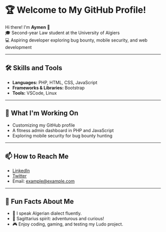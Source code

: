 # 🏆 **Welcome to My GitHub Profile!**

Hi there! I'm **Aymen** 👋  
🎓 Second-year Law student at the University of Algiers  
💻 Aspiring developer exploring bug bounty, mobile security, and web development  

---

## 🛠 **Skills and Tools**  
- **Languages:** PHP, HTML, CSS, JavaScript  
- **Frameworks & Libraries:** Bootstrap  
- **Tools:** VSCode, Linux  

---

## 🌟 **What I'm Working On**  
- Customizing my GitHub profile  
- A fitness admin dashboard in PHP and JavaScript  
- Exploring mobile security for bug bounty hunting  

---

## 📫 **How to Reach Me**  
- [LinkedIn](#)  
- [Twitter](#)  
- Email: example@example.com  

---

## 🎯 **Fun Facts About Me**  
- 💬 I speak Algerian dialect fluently.  
- 🌌 Sagittarius spirit: adventurous and curious!  
- 🎮 Enjoy coding, gaming, and testing my Ludo project.  
